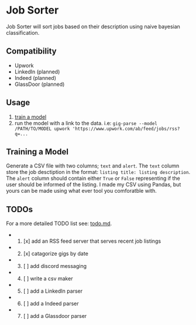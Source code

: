 # Job Sorter

Job Sorter will sort jobs based on their description using naive bayesian classification.

## Compatibility

- Upwork
- LinkedIn (planned)
- Indeed (planned)
- GlassDoor (planned)

## Usage

1. [train a model](#training-a-model)
2. run the model with a link to the data. i.e: `gig-parse --model /PATH/TO/MODEL upwork 'https://www.upwork.com/ab/feed/jobs/rss?q=...`

## Training a Model

Generate a CSV file with two columns; `text` and `alert`. The `text` column store the job desctiption in the format: `listing title: listing description`. The `alert` column should contain either `True` or `False` representing if the user should be informed of the listing. I made my CSV using Pandas, but yours can be made using what ever tool you comforatble with.

## TODOs

For a more detailed TODO list see: [todo.md](todo.md).

- 1. [x] add an RSS feed server that serves recent job listings
- 2. [x] catagorize gigs by date
- 3. [ ] add discord messaging
- 4. [ ] write a csv maker
- 5. [ ] add a LinkedIn parser
- 6. [ ] add a Indeed parser
- 7. [ ] add a Glassdoor parser
